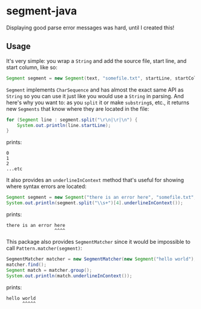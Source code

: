 # segment-java

Displaying good parse error messages was hard, until I created this!

## Usage

It's very simple: you wrap a `String` and add the source file, start line, and start column, like so:

```java
Segment segment = new Segment(text, "somefile.txt", startLine, startCol);
```
`Segment` implements `CharSequence` and has almost the exact same API as `String` so you can use it just like you would
use a `String` in parsing.  And here's why you want to: as you `split` it or make `substring`s, etc., it returns new `Segments` 
that know where they are located in the file:

```java
for (Segment line : segment.split("\r\n|\r|\n") {
    System.out.println(line.startLine);
}
```
prints:
```
0
1
2
...etc
```
It also provides an `underlineInContext` method that's useful for showing where syntax errors are located:
```java
Segment segment = new Segment("there is an error here", "somefile.txt", 0, 0);
System.out.println(segment.split("\\s+")[4].underlineInContext());
```
prints:
```
there is an error here
                  ^^^^
```

This package also provides `SegmentMatcher` since it would be impossible to call `Pattern.matcher(segment)`:
```java
SegmentMatcher matcher = new SegmentMatcher(new Segment("hello world"), "somefile.txt", 0, 0), Pattern.compile("world"));
matcher.find();
Segment match = matcher.group();
System.out.println(match.underlineInContext());
```
prints:
```
hello world
      ^^^^^
```
